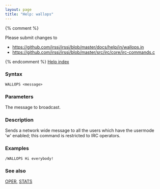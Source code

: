 ```yaml
---
layout: page
title: "Help: wallops"
---
```


{% comment %}

Please submit changes to
- https://github.com/irssi/irssi/blob/master/docs/help/in/wallops.in
- https://github.com/irssi/irssi/blob/master/src/irc/core/irc-commands.c


{% endcomment %}
[Help index](/documentation/help)

### Syntax ###

<div class="highlight irssisyntax"><pre style="\-\-cmdlen:7ch"><code><span class="synB">WALLOPS</span> <span class="synB05">&lt;message></span></code></pre></div>



### Parameters ###

The message to broadcast.

### Description ###

Sends a network wide message to all the users which have the usermode 'w'
enabled; this command is restricted to IRC operators.

### Examples ###

    /WALLOPS Hi everybody!

### See also ###
[OPER](/documentation/help/oper), [STATS](/documentation/help/stats)

